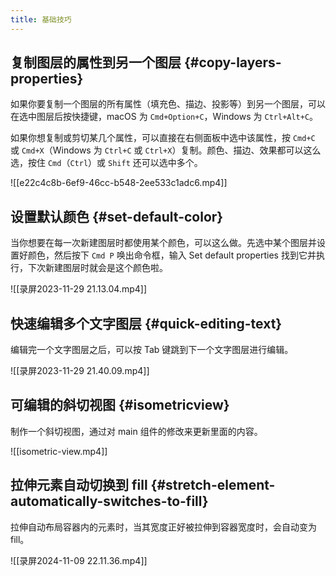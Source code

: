 ```yaml
---
title: 基础技巧
---
```

## 复制图层的属性到另一个图层 {#copy-layers-properties}

如果你要复制一个图层的所有属性（填充色、描边、投影等）到另一个图层，可以在选中图层后按快捷键，macOS 为 `Cmd+Option+C`，Windows 为 `Ctrl+Alt+C`。

如果你想复制或剪切某几个属性，可以直接在右侧面板中选中该属性，按 `Cmd+C` 或 `Cmd+X`（Windows 为 `Ctrl+C` 或 `Ctrl+X`）复制。颜色、描边、效果都可以这么选，按住 `Cmd`（`Ctrl`）或 `Shift` 还可以选中多个。

![[e22c4c8b-6ef9-46cc-b548-2ee533c1adc6.mp4]]

## 设置默认颜色 {#set-default-color}
当你想要在每一次新建图层时都使用某个颜色，可以这么做。先选中某个图层并设置好颜色，然后按下 `Cmd P` 唤出命令框，输入 Set default properties 找到它并执行，下次新建图层时就会是这个颜色啦。

![[录屏2023-11-29 21.13.04.mp4]]

## 快速编辑多个文字图层 {#quick-editing-text}
编辑完一个文字图层之后，可以按 Tab 键跳到下一个文字图层进行编辑。

![[录屏2023-11-29 21.40.09.mp4]]

## 可编辑的斜切视图 {#isometricview}
制作一个斜切视图，通过对 main 组件的修改来更新里面的内容。

![[isometric-view.mp4]]

## 拉伸元素自动切换到 fill {#stretch-element-automatically-switches-to-fill}
拉伸自动布局容器内的元素时，当其宽度正好被拉伸到容器宽度时，会自动变为 fill。

![[录屏2024-11-09 22.11.36.mp4]]